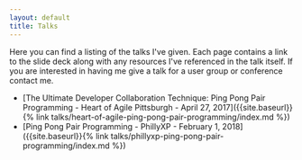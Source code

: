 ```yaml
---
layout: default
title: Talks 
---
```


Here you can find a listing of the talks I've given. Each page contains a link to the slide deck along with any resources I've referenced in the talk itself. If you are interested in having me give a talk for a user group or conference contact me.

* [The Ultimate Developer Collaboration Technique: Ping Pong Pair Programming - Heart of Agile Pittsburgh - April 27, 2017]({{site.baseurl}}{%  link talks/heart-of-agile-ping-pong-pair-programming/index.md %})
* [Ping Pong Pair Programming - PhillyXP - February 1, 2018]({{site.baseurl}}{% link talks/phillyxp-ping-pong-pair-programming/index.md %})
